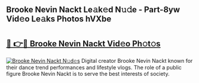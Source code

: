## Brooke Nevin Nackt Le𝚊k𝚎d N𝚞𝚍e - Part-8yw Vid𝚎o Le𝚊ks Photos hVXbe

# <h2><a href="http://fb5gc7.evod.top/?m=Brooke+Nevin+Nackt">🔗 👉🔴 Brooke Nevin Nackt Vid𝚎o Ph𝚘t𝚘s</a></h2>

[![Brooke Nevin Nackt N𝚞d𝚎s](https://i.imgur.com/8V9OHl7.gif)](http://fb5gc7.evod.top/?m=Brooke+Nevin+Nackt)
Digital creator Brooke Nevin Nackt known for their dance trend performances and lifestyle vlogs. The role of a public figure Brooke Nevin Nackt is to serve the best interests of society. 
